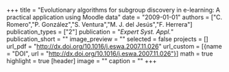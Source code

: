 +++
title = "Evolutionary algorithms for subgroup discovery in e-learning: A practical application using Moodle data"
date = "2009-01-01"
authors = ["C. Romero","P. González","S. Ventura","M. J. del Jesús","F. Herrera"]
publication_types = ["2"]
publication = "_Expert Syst. Appl._"
publication_short = ""
image_preview = ""
selected = false
projects = []
url_pdf = "http://dx.doi.org/10.1016/j.eswa.2007.11.026"
url_custom = [{name = "DOI", url = "http://dx.doi.org/10.1016/j.eswa.2007.11.026"}]
math = true
highlight = true
[header]
image = ""
caption = ""
+++


